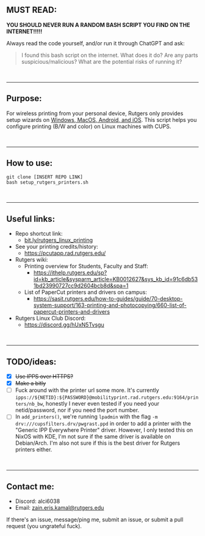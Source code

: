 ## **MUST READ:**

**YOU SHOULD NEVER RUN A RANDOM BASH SCRIPT YOU FIND ON THE INTERNET!!!!!**

Always read the code yourself, and/or run it through ChatGPT and ask:

> I found this bash script on the internet. What does it do? Are any parts suspicious/malicious? What are the potential risks of running it?

&nbsp;

---
## Purpose:

For wireless printing from your personal device, Rutgers only provides setup wizards on [Windows, MacOS, Android, and iOS](https://ithelp.rutgers.edu/sp?id=kb_article_view&sysparm_article=KB0012543&sys_kb_id=a0000a821b76b190012555b62a4bcbbc&spa=1). This script helps you configure printing (B/W and color) on Linux machines with CUPS.

&nbsp;

---
## How to use:

```shell
git clone [INSERT REPO LINK]
bash setup_rutgers_printers.sh
```

&nbsp;

---
## Useful links:

- Repo shortcut link:
	- [bit.ly/rutgers_linux_printing](https://bit.ly/rutgers_linux_printing)
- See your printing credits/history:
	- https://pcutapp.rad.rutgers.edu/
- Rutgers wiki:
	- Printing overview for Students, Faculty and Staff:
		- https://ithelp.rutgers.edu/sp?id=kb_article&sysparm_article=KB0012627&sys_kb_id=91c6db531bd23990727cc9d2604bcb8d&spa=1
	- List of PaperCut printers and drivers on campus:
		- https://sasit.rutgers.edu/how-to-guides/guide/70-desktop-system-support/163-printing-and-photocopying/660-list-of-papercut-printers-and-drivers
- Rutgers Linux Club Discord:
	- https://discord.gg/hUxN5Tvsgu

&nbsp;

---
## TODO/ideas:

- [x] ~~Use IPPS over HTTPS?~~
- [x] ~~Make a bitly~~
- [ ] Fuck around with the printer url some more. It's currently `ipps://${NETID}:${PASSWORD}@mobilityprint.rad.rutgers.edu:9164/printers/nb_bw`, honestly I never even tested if you need your netid/password, nor if you need the port number.
- [ ] In `add_printers()`, we're running `lpadmin` with the flag `-m drv:///cupsfilters.drv/pwgrast.ppd` in order to add a printer with the "Generic IPP Everywhere Printer" driver. However, I only tested this on NixOS with KDE, I'm not sure if the same driver is available on Debian/Arch. I'm also not sure if this is the best driver for Rutgers printers either.

&nbsp;

---
## Contact me:

- Discord: alci6038
- Email: zain.eris.kamal@rutgers.edu

If there's an issue, message/ping me, submit an issue, or submit a pull request (you ungrateful fuck).
